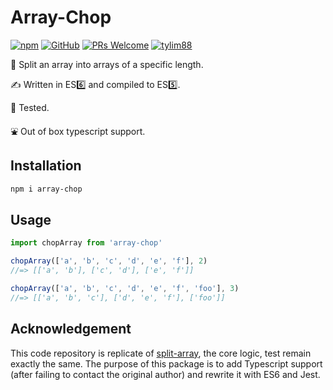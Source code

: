 # Array-Chop

[![npm](https://img.shields.io/npm/v/array-chop)](https://www.npmjs.com/package/array-chop) [![GitHub](https://img.shields.io/github/license/tylim88/array-chop)](https://github.com/tylim88/array-chop/blob/master/LICENSE) [![PRs Welcome](https://img.shields.io/badge/PRs-welcome-brightgreen.svg?style=flat-square)](https://github.com/tylim88/array-chop/pulls) [![tylim88](https://circleci.com/gh/tylim88/Array-Chop.svg?style=shield)](<[LINK](https://github.com/tylim88/array-chop#array-chop)>)

🐤 Split an array into arrays of a specific length.

✍️ Written in ES6️⃣ and compiled to ES5️⃣.

🦺 Tested.

⛲️ Out of box typescript support.

## Installation

```bash
npm i array-chop
```

## Usage

```js
import chopArray from 'array-chop'

chopArray(['a', 'b', 'c', 'd', 'e', 'f'], 2)
//=> [['a', 'b'], ['c', 'd'], ['e', 'f']]

chopArray(['a', 'b', 'c', 'd', 'e', 'f', 'foo'], 3)
//=> [['a', 'b', 'c'], ['d', 'e', 'f'], ['foo']]
```

## Acknowledgement

This code repository is replicate of [split-array](https://www.npmjs.com/package/split-array), the core logic, test remain exactly the same. The purpose of this package is to add Typescript support (after failing to contact the original author) and rewrite it with ES6 and Jest.
